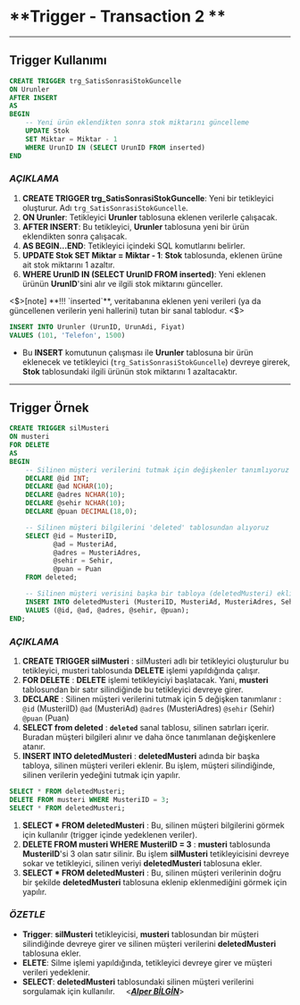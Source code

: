 # **Trigger - Transaction 2 **

---

## **Trigger Kullanımı**

```sql
CREATE TRIGGER trg_SatisSonrasiStokGuncelle
ON Urunler
AFTER INSERT
AS
BEGIN
    -- Yeni ürün eklendikten sonra stok miktarını güncelleme
    UPDATE Stok
    SET Miktar = Miktar - 1
    WHERE UrunID IN (SELECT UrunID FROM inserted)
END

```

### _AÇIKLAMA_

1. **CREATE TRIGGER trg_SatisSonrasiStokGuncelle**: Yeni bir tetikleyici oluşturur. Adı `trg_SatisSonrasiStokGuncelle`.
2. **ON Urunler**: Tetikleyici **Urunler** tablosuna eklenen verilerle çalışacak.
3. **AFTER INSERT**: Bu tetikleyici, **Urunler** tablosuna yeni bir ürün eklendikten sonra çalışacak.
4. **AS BEGIN...END**: Tetikleyici içindeki SQL komutlarını belirler.
5. **UPDATE Stok SET Miktar = Miktar - 1**: **Stok** tablosunda, eklenen ürüne ait stok miktarını 1 azaltır.
6. **WHERE UrunID IN (SELECT UrunID FROM inserted)**: Yeni eklenen ürünün **UrunID**'sini alır ve ilgili stok miktarını günceller.

<$>[note]
**!!!  `inserted`**, veritabanına eklenen yeni verileri (ya da güncellenen verilerin yeni hallerini) tutan bir sanal tablodur.
<$>

```sql
INSERT INTO Urunler (UrunID, UrunAdi, Fiyat)
VALUES (101, 'Telefon', 1500)

```

- Bu **INSERT** komutunun çalışması ile **Urunler** tablosuna bir ürün eklenecek ve tetikleyici (`trg_SatisSonrasiStokGuncelle`) devreye girerek, **Stok** tablosundaki ilgili ürünün stok miktarını 1 azaltacaktır.

---

## **Trigger Örnek**

```sql
CREATE TRIGGER silMusteri
ON musteri
FOR DELETE
AS
BEGIN
    -- Silinen müşteri verilerini tutmak için değişkenler tanımlıyoruz
    DECLARE @id INT;
    DECLARE @ad NCHAR(10);
    DECLARE @adres NCHAR(10);
    DECLARE @sehir NCHAR(10);
    DECLARE @puan DECIMAL(18,0);

    -- Silinen müşteri bilgilerini 'deleted' tablosundan alıyoruz
    SELECT @id = MusteriID,
           @ad = MusteriAd,
           @adres = MusteriAdres,
           @sehir = Sehir,
           @puan = Puan
    FROM deleted;

    -- Silinen müşteri verisini başka bir tabloya (deletedMusteri) ekliyoruz
    INSERT INTO deletedMusteri (MusteriID, MusteriAd, MusteriAdres, Sehir, Puan)
    VALUES (@id, @ad, @adres, @sehir, @puan);
END;

```

### _AÇIKLAMA_

1. **CREATE TRIGGER silMusteri** : silMusteri adlı bir tetikleyici oluşturulur bu tetikleyici, musteri tablosunda **DELETE** işlemi yapıldığında çalışır.
2. **FOR DELETE** : **DELETE** işlemi tetikleyiciyi başlatacak. Yani, **musteri** tablosundan bir satır silindiğinde bu tetikleyici devreye girer.
3. **DECLARE** : Silinen müşteri verilerini tutmak için 5 değişken tanımlanır : `@id` (MusteriID) `@ad` (MusteriAd) `@adres` (MusteriAdres) `@sehir` (Sehir) `@puan` (Puan)
4. **SELECT from deleted** : **`deleted`** sanal tablosu, silinen satırları içerir. Buradan müşteri bilgileri alınır ve daha önce tanımlanan değişkenlere atanır.
5. **INSERT INTO deletedMusteri** : **deletedMusteri** adında bir başka tabloya, silinen müşteri verileri eklenir. Bu işlem, müşteri silindiğinde, silinen verilerin yedeğini tutmak için yapılır.

```sql
SELECT * FROM deletedMusteri;
DELETE FROM musteri WHERE MusteriID = 3;
SELECT * FROM deletedMusteri;

```

1. **SELECT \* FROM deletedMusteri** : Bu, silinen müşteri bilgilerini görmek için kullanılır (trigger içinde yedeklenen veriler).
2. **DELETE FROM musteri WHERE MusteriID = 3** : **musteri** tablosunda **MusteriID**'si 3 olan satır silinir. Bu işlem **silMusteri** tetikleyicisini devreye sokar ve tetikleyici, silinen veriyi **deletedMusteri** tablosuna ekler.
3. **SELECT \* FROM deletedMusteri** : Bu, silinen müşteri verilerinin doğru bir şekilde **deletedMusteri** tablosuna eklenip eklenmediğini görmek için yapılır.

### _ÖZETLE_

- **Trigger**: **silMusteri** tetikleyicisi, **musteri** tablosundan bir müşteri silindiğinde devreye girer ve silinen müşteri verilerini **deletedMusteri** tablosuna ekler.
- **ELETE**: Silme işlemi yapıldığında, tetikleyici devreye girer ve müşteri verileri yedeklenir.
- **SELECT**: **deletedMusteri** tablosundaki silinen müşteri verilerini sorgulamak için kullanılır.
  &nbsp;
  &nbsp;
  <**_[Alper BİLGİN](https://github.com/DREAXS)_**>
